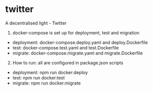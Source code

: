 # twitter
A decentralised light - Twitter

1. docker-compose is set up for deployment, test and migration
  - deployment: docker-compose.deploy.yaml and deploy.Dockerfile
  - test: docker-compose.test.yaml and test.Dockerfile
  - migrate: docker-compose.migrate.yaml and migrate.Dockerfile

2. How to run: all are configured in package.json scripts
  - deployment: npm run docker:deploy
  - test: npm run docker:test
  - migrate: npm run docker:migrate
